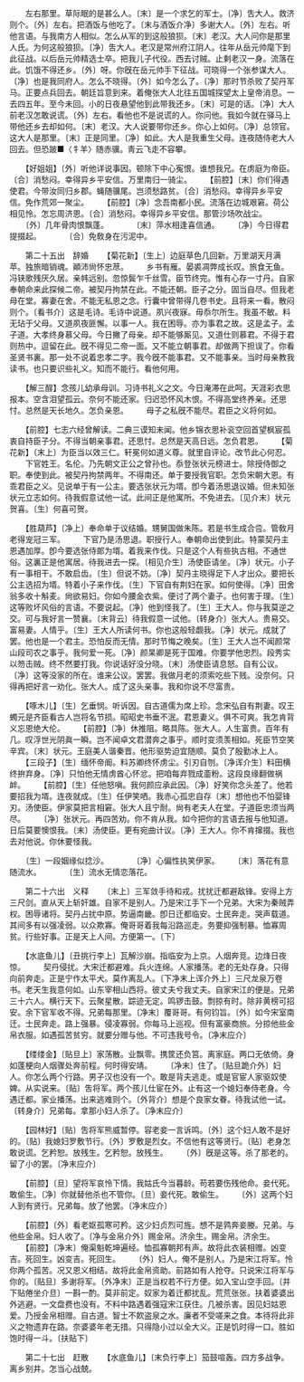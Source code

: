 <!-- { "loadSidebar": true } -->
　　左右那里。草际眠的是甚么人。〔末〕是一个求乞的军士。〔净〕吿大人。救济则个。〔外〕左右。把酒饭与他吃了。〔末与酒饭介净〕多谢大人。〔外〕左右。听他言语。与我南方人相似。怎么从军的到这般狼狈。〔末〕老汉。大人问你是那里人氏。为何这般狼狈。〔净〕吿大人。老汉是常州府江阴人。往年从岳元帅麾下到此征战。以后岳元帅精选士卒。把我儿子代役。西去讨贼。止剩老汉一身。流落在此。饥饿不得还乡。〔外〕呀。你旣在岳元帅手下征战。可晓得一个张参谋大人。〔净〕也是我同府人。怎么不晓得。〔外〕如今怎么了。〔净〕那时节杀败了契丹军马。正要点兵回去。朝廷旨意到来。着俺张大人北往五国城探望太上皇帝消息。一去四五年。至今未回。小的日夜悬望他到此带我还乡。〔末〕可是的话。〔净〕大人前老汉怎敢说谎。〔外〕左右。看他也不是说谎的人。你问他。我如今就在驿马上带他还乡去却如何。〔末〕老汉。大人说要带你还乡。你心上如何。〔净〕总领官。这大人是那里。〔末〕正是同里。〔净〕如此。大人是我重生父母。连夜随侍老大人回去。但恐跛■〈牜羊〉随赤骥。靑云飞走不容攀。 

　　【好姐姐】〔外〕听他详说事因。顿除下中心寃恨。谁想我兄。在虏庭为帝臣。〔合〕消愁闷。幸得异乡平安信。万里南归一骑尘。 
　　【前腔】〔末〕你们得遇使君。今带汝同归乡郡。蝇随骥尾。岂须愁路贫。〔合〕消愁闷。幸得异乡平安信。免作荒郊一聚尘。 
　　【前腔】〔净〕念吾南都小民。流落在边城艰窘。荷公相见怜。怎忘周济恩。〔合〕消愁闷。幸得异乡平安信。那管沙场吹战尘。 
　　〔外〕几年骨肉恨飘蓬。　　　　〔末〕萍水相逢喜信通。 
　　〔净〕今日得君提掇起。　　　　〔合〕免敎身在污泥中。 

　　第二十五出　辞婚 
　　【菊花新】〔生上〕边庭草色几回新。万里湖天月满苹。独旅暗销魂。顚沛尙怀忠荩。 
　　乡书有雁。晏裘凋弊成长叹。旅食无鱼。冯铗歌残厌久居。亲帏远别。忽惊鬓乍千丝雪。臣节终完。惟有心存一寸丹。自家奉朝命来此探候二帝。被契丹拘禁在此。不能还朝。臣子之分。固当自尽。但我老母在堂。寡妻在舍。不能无私恩之念。行囊中曾带得几卷书史。且将来一看。散闷则个。〔看书介〕这是毛诗。毛诗中说道。夙兴夜寐。毋忝尔所生。我虽不敏。料无玷于父母。又道夙夜匪懈。以事一人。我在困辱。亦为事君之故。这是孟子。孟子道。大孝终身慕父母。今日撇了母亲。却不能够厮见。又道仕则慕君。不得于君则热中。逗留在此。旣不得见二帝一面。又不能立朝事君。却做两下担误了。你看圣贤书裏。那一处不说着忠孝二字。我今旣不能事君。又不能事亲。当时母亲教我读书。也只要识些礼义。知而不能行。看他何用。 

　　【解三酲】念孩儿幼承母训。习诗书礼义之文。今日淹滞在此呵。天涯彩衣思报本。空含泪望孤云。奈何不能还家。归迟恐怀风木恨。不得高堂终养亲。还思忖。总然是天长地久。怎负亲恩。 
　　母子之私旣不能尽。君臣之义将何如。 

　　【前腔】七志六经曾解读。二典三谟知未闻。他乡锦衣思补衮空回首望枫宸孤衷自持臣子分。不得当朝亲事君。还思忖。总然是天高日远。怎负君恩。 
　　【菊花新】〔末上〕为臣当以效三仁。轩冕何如道义尊。就里自评论。改节此心何忍。 
　　下官姓王。名伦。乃先朝文正公之曾孙也。忝登张状元榜进士。除授侍御之职。奉使到此。被契丹拘禁两年。不得南还。单于要授我官职。怎负宋朝大恩。有乖君臣之义。见说单于有一公主。要选张状元为壻。卽今着汤思退议婚。但未知张状元立志如何。待我假意试他一试。此间正是他寓所。不免进去。〔见介末〕状元贺喜。〔生〕何喜可贺。 

　　【胜葫芦】〔净上〕奉命单于议结婚。甥舅国做朱陈。若是书生成合卺。管敎月老得宠冠三军。 
　　下官乃是汤思退。职授行人。奉朝命出使到此。特蒙契丹主恩遇加厚。卽今要选张侍郞为壻。着我来作伐。只是这个人有些执古相。不通世俗。这裏正是他寓居。待我进去一探。〔相见介生〕汤使臣请坐。〔净〕状元。小子有一事相干。不敢启齿。〔生〕但说不妨。〔净〕契丹主晓得足下人才出众。要把长公主选招为壻。特着小子来作伐。〔生〕下官自有荆妇在家。如何使得。〔净〕田舍翁多收十斛麦。尙欲易妇。你如今腰金衣紫。便讨了两个妻子。也何害于理。〔生〕这等败坏风俗的言语。不要说起。〔净〕他到怪我了。〔生〕王大人。你与我莫逆之交。可与我好言一赞襄。〔末背云〕待我假意一试他。〔转身介〕张大人。贵易交。富易妻。人情乎。〔生〕王大人所读何书。你也这般轻觑我。〔净〕状元。成就了罢。他也是一个君主。恐怕反而无情。那时节悔之晚矣。〔生〕王大人岂不闻颜常山段司农之事乎。我何爱一死。〔净〕颜杲卿是死于国难。你要学他忠烈。段秀实以笏击贼。终不然要打我。你说话好没分晓。〔末〕汤使臣请息怒。自有公议。〔净〕这等没家的所在。谁来公议。罢罢。我做月老的须索吃些下贱。没奈何。只得再把好言一劝化。张大人。成了这头亲事。我和你说不尽富贵。 

　　【啄木儿】〔生〕乞垂悯。听诉因。自古道儒为席上珍。念宋弘自有荆妻。叹王蠋元是齐臣看古人岂将名节损。昭昭史书垂不泯。君恩妻义。俱不可爽。我怎肯背义忘恩绝大伦。 
　　【前腔】〔净〕休推阻。略具陈。张大人。人生富贵。百年有几。叹浮世光阴眞一瞬。岂不闻卓文君潜奔之事乎。顺时变须羡相如。死臣节空笑辛宾。〔末〕状元。王庭美人谐秦晋。他形驱势迫宜随顺。莫负了殷勤冰上人。 
　　【三段子】〔生〕缅怀帝阍。料苏卿终怀虏尘。引刃自刎。〔净诨介生〕料田横终拚弃身。〔净〕只怕他无情虏酋心怀忿。把咱每弃戮成齑粉。这段良缘翻做祸衅。 
　　【前腔】〔生〕任他怒嗔。我何颜应承此因。〔净〕好笑你念头差了。他若要招我为壻。连夜就成。〔生〕任伊笑哂。我赤心孤忠自存〔末〕想他也不怕婴锋刃。汤使臣。伊家莫把言相窘。张大人且宁耐。尙有老夫人在堂。子道臣忠须当两尽。 
　　〔净〕张状元。再四苦劝。你不肯从我。如今把你的言语去报与他知道。日后莫要懊恨我。〔末〕汤使臣。更有宛曲计议。〔净〕王大人。你不肯撺掇。我也去对他说。你休要怪我。 

　　〔生〕一段姻缘似捻沙。　　　　〔净〕心偏性执笑伊家。 
　　〔末〕落花有意随流水。　　　　〔生〕流水无情恋落花。 

　　第二十六出　义释 
　　〔末上〕三军敛手待和戎。扰扰迁都避敌锋。安得上方三尺剑。直从天上斩奸雄。自家不是别人。乃是宋江手下一个兄弟。大宋为秦贼弄权。困辱诸将。契丹占扰中原。势逼南畿。卽日迁都临安。士民奔走。哭声载道。其间多有以强凌弱。以众欺寡。俺哥哥着我每沿路巡走。务要抑强制暴。恤寡周贫。行些好事。正是天上人间。方便第一。〔下〕 

　　【水底鱼儿】〔丑挑行李上〕瓦解沙崩。指临安为上京。人烟奔竞。边烽日夜惊。 
　　契丹侵扰。大宋迁都避难。兵火连绵。人家播荡。老的无处存身。只得向前奔走。正是宁作太平犬。莫作离乱人。〔下净末上诨介外上〕三尺龙泉万卷书。老天生我意何如。山东宰相山西将。彼丈夫兮我丈夫。自家宋江的便是。兄弟三十六人。横行天下。云聚星散。踪迹无定。鸣锣击鼓。剽掠有时。除非黄榜可招安。余下官军收不得。兄弟每那里。〔净末〕覆哥哥。有何钧旨。〔外〕如今宋室南迁。士民奔走。路上强暴。侵凌寡弱。你每马上巡视。但有富豪商旅。分掠他些金帛衣服。如遇孤苦贫穷。就要分赠与他。不可违我号令。〔净末应介〕 

　　【缕缕金】〔贴旦上〕家荡散。业飘零。携筐还负筥。离家庭。两口无依倚。身如蓬梗向人烟骤处奔前程。何时得安靖。 
　　〔净末〕住了。〔贴旦跪介外〕妇人。你怎么两个行路。男子汉也没有一个。敢是背夫逃走。或是官宦人家驱奴使婢。从实说来。〔贴〕吿将军。两个孩儿仕宦在外。止有这一个媳妇奉侍老身。今遇迁都。家业播荡。出来逃难则个。〔外背介〕想是个良家女眷。待我试他一试。〔转身介〕兄弟每。拿那小妇人杀了。〔净末应介〕 

　　【园林好】〔贴〕吿将军熊威暂停。容老妾一言诉鸣。〔外〕这个妇人敢不是好的。〔贴〕我媳妇罗敷节行。〔外〕罗敷是烈女。不信他有这等贤行。〔贴〕老身怎敢说谎。乞矜恕。放残生。乞矜恕。放残生。 
　　〔外〕旣是这等。杀了那老的。留了小的罢。〔净末应介〕 

　　【前腔】〔旦〕望将军哀怜下情。我姑氏今当暮龄。苟若要伤残他命。妾代死。敢偷生。〔净〕你就替他杀也不管你。〔旦〕妾代死。敢偷生。 
　　〔外〕这两个妇人到有贤行。兄弟每。放了他罢。〔净末应介〕 

　　【前腔】〔外〕看老妪孤寒可矜。这少妇贞烈可旌。想不是鹑奔妾媵。兄弟。与他些金帛。妇人收了。〔净与金帛介外〕赐金帛。济余生。赐金帛。济余生。 
　　【前腔】〔净末〕俺渠魁乾坤遍经。恤孤寡朝邦有声。故将此衣装相赠。凶变吉。死回生。凶变吉。死回生。 
　　〔外〕妇人。俺不是别人。乃是宋江将军。怜你两个孤苦。况又恩义相结。故将此金帛资助。前路如有人抢夺。只说宋江将军与你的。〔贴旦〕多谢将军。〔外净末〕正是当权若不行方便。如入宝山空手回。〔并下贴倦坐介旦〕一斟一酌。莫非前定。奴家为着迁都扰乱。荒荒张张。扶着婆婆出外逃避。一文盘费也没有。不料中路遇着强寇宋江获住。几被杀害。因见妇姑恩爱。乃授金帛相赠。自古道。智士不飮盗泉之水。廉者不受嗟来之食。本待将此非义之物遗弃在路。奈婆婆年老无措。只得隐小过以全大义。正是饥时得一口。胜如饱时得一斗。〔扶贴下〕 


　　第二十七出　赶散 
　　【水底鱼儿】〔末负行李上〕笳鼓喧轰。四方多战争。离乡别井。怎当心战兢。 
